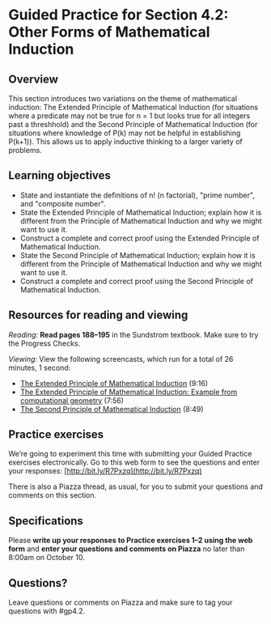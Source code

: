 # Guided Practice for Section 4.2: Other Forms of Mathematical Induction

## Overview 
This section introduces two variations on the theme of mathematical induction: The Extended Principle of Mathematical Induction (for situations where a predicate may not be true for n = 1 but looks true for all integers past a threshhold) and the Second Principle of Mathematical Induction (for situations where knowledge of P(k) may not be helpful in establishing P(k+1)). This allows us to apply inductive thinking to a larger variety of problems. 

## Learning objectives
* State and instantiate the definitions of n! (n factorial), "prime number", and "composite number".
* State the Extended Principle of Mathematical Induction; explain how it is different from the Principle of Mathematical Induction and why we might want to use it.
* Construct a complete and correct proof using the Extended Principle of Mathematical Induction.
* State the Second Principle of Mathematical Induction; explain how it is different from the Principle of Mathematical Induction and why we might want to use it.
* Construct a complete and correct proof using the Second Principle of Mathematical Induction.

## Resources for reading and viewing
*Reading:* **Read pages 188–195** in the Sundstrom textbook. Make sure to try the Progress Checks. 

*Viewing:* View the following screencasts, which run for a total of 26 minutes, 1 second: 

* [The Extended Principle of Mathematical Induction](http://www.youtube.com/watch?v=9PMvJn-J608) (9:16)
* [The Extended Principle of Mathematical Induction: Example from computational geometry](http://www.youtube.com/watch?v=Z9sYIWHIvNc) (7:56) 
* [The Second Principle of Mathematical Induction](http://www.youtube.com/watch?v=n-bJB_7QbQU) (8:49)

## Practice exercises

We’re going to experiment this time with submitting your Guided Practice exercises electronically. Go to this web form to see the questions and enter your responses: [http://bit.ly/R7Pxzq](http://bit.ly/R7Pxzq)
 
There is also a Piazza thread, as usual, for you to submit your questions and comments on this section. 

 
## Specifications

Please **write up your responses to Practice exercises 1–2 using the web form** and **enter your questions and comments on Piazza** no later than 8:00am on October 10. 
 
## Questions?
Leave questions or comments on Piazza and make sure to tag your questions with #gp4.2.  